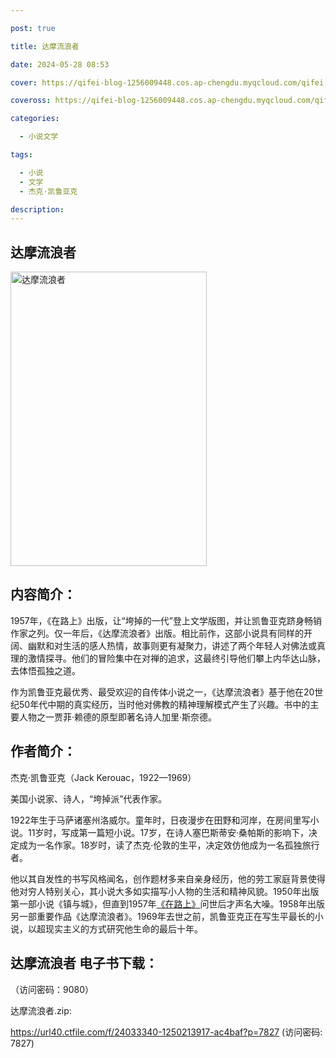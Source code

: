 ```yaml
---

post: true

title: 达摩流浪者

date: 2024-05-28 08:53

cover: https://qifei-blog-1256009448.cos.ap-chengdu.myqcloud.com/qifei-blog/660a22be9f345e8d031ac068.jpg

coveross: https://qifei-blog-1256009448.cos.ap-chengdu.myqcloud.com/qifei-blog/660a22be9f345e8d031ac068.jpg

categories:

  - 小说文学

tags:

  - 小说
  - 文学
  - 杰克·凯鲁亚克

description:
---
```


## 达摩流浪者
<img alt="达摩流浪者 " class="aligncenter loaded" data-was-processed="true" decoding="async" fetchpriority="high" height="471" src="https://qifei-blog-1256009448.cos.ap-chengdu.myqcloud.com/qifei-blog/660a22be9f345e8d031ac068.jpg" style="cursor: zoom-in;" width="314"/>

## 内容简介：

1957年，《在路上》出版，让“垮掉的一代”登上文学版图，并让凯鲁亚克跻身畅销作家之列。仅一年后，《达摩流浪者》出版。相比前作，这部小说具有同样的开阔、幽默和对生活的感人热情，故事则更有凝聚力，讲述了两个年轻人对佛法或真理的激情探寻。他们的冒险集中在对禅的追求，这最终引导他们攀上内华达山脉，去体悟孤独之道。

作为凯鲁亚克最优秀、最受欢迎的自传体小说之一，《达摩流浪者》基于他在20世纪50年代中期的真实经历，当时他对佛教的精神理解模式产生了兴趣。书中的主要人物之一贾菲·赖德的原型即著名诗人加里·斯奈德。

## 作者简介：

杰克·凯鲁亚克（Jack Kerouac，1922—1969）

美国小说家、诗人，“垮掉派”代表作家。

1922年生于马萨诸塞州洛威尔。童年时，日夜漫步在田野和河岸，在房间里写小说。11岁时，写成第一篇短小说。17岁，在诗人塞巴斯蒂安·桑帕斯的影响下，决定成为一名作家。18岁时，读了杰克·伦敦的生平，决定效仿他成为一名孤独旅行者。

他以其自发性的书写风格闻名，创作题材多来自亲身经历，他的劳工家庭背景使得他对穷人特别关心，其小说大多如实描写小人物的生活和精神风貌。1950年出版第一部小说《镇与城》，但直到1957年<a href="https://www.huibooks.com/4002.html">《在路上》</a>问世后才声名大噪。1958年出版另一部重要作品《达摩流浪者》。1969年去世之前，凯鲁亚克正在写生平最长的小说，以超现实主义的方式研究他生命的最后十年。

## 达摩流浪者 电子书下载：

 （访问密码：9080）

达摩流浪者.zip: 

https://url40.ctfile.com/f/24033340-1250213917-ac4baf?p=7827 (访问密码: 7827)
